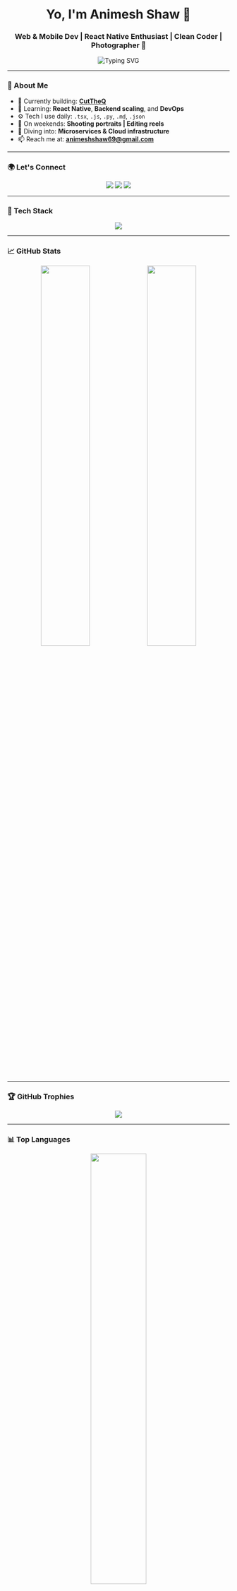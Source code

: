 <h1 align="center">Yo, I'm Animesh Shaw 👋</h1>

<h3 align="center">Web & Mobile Dev | React Native Enthusiast | Clean Coder | Photographer 📸</h3>

<p align="center">
  <img src="https://readme-typing-svg.demolab.com?font=Fira+Code&weight=500&size=24&pause=1000&center=true&vCenter=true&width=440&lines=Full-stack+Developer;React+Native+Lover;Clean+Code+Advocate;Weekend+Photographer+%F0%9F%93%B8" alt="Typing SVG" />
</p>

---

### 🚀 About Me

- 🔭 Currently building: **[CutTheQ](https://github.com/iamnithishraja/cut-the-queue.git)**
- 🌱 Learning: **React Native**, **Backend scaling**, and **DevOps**
- ⚙️ Tech I use daily: `.tsx`, `.js`, `.py`, `.md`, `.json`
- 📸 On weekends: **Shooting portraits | Editing reels**
- 🧠 Diving into: **Microservices & Cloud infrastructure**
- 📫 Reach me at: **animeshshaw69@gmail.com**

---

### 🌍 Let's Connect

<p align="center">
  <a href="https://twitter.com/_animesh69" target="_blank"><img src="https://img.shields.io/badge/X-%231DA1F2.svg?style=for-the-badge&logo=x&logoColor=white"/></a>
  <a href="https://instagram.com/animesh.wav" target="_blank"><img src="https://img.shields.io/badge/Instagram-%23E4405F.svg?style=for-the-badge&logo=instagram&logoColor=white"/></a>
  <a href="https://animeshxdev.netlify.app" target="_blank"><img src="https://img.shields.io/badge/Portfolio-%23000000.svg?style=for-the-badge&logo=firefox&logoColor=white"/></a>
</p>

---

### 🧠 Tech Stack

<p align="center">
  <img src="https://skillicons.dev/icons?i=ts,js,html,css,react,nodejs,express,mongodb,flutter,dart,python,java,c,cs,mysql,aws,git,vscode,figma,linux" />
</p>

---

### 📈 GitHub Stats

<p align="center">
  <img src="https://github-readme-stats.vercel.app/api?username=animeshog&show_icons=true&theme=tokyonight&border_radius=12" width="47%" />
  <img src="https://github-readme-stats.vercel.app/api?username=animeshog&count_private=true&show=contribs&show_icons=false&hide_title=true&theme=tokyonight&custom_title=Contributions&include_all_commits=true" width="47%" />
</p>

---

### 🏆 GitHub Trophies

<p align="center">
  <img src="https://github-profile-trophy.vercel.app/?username=animeshog&theme=tokyonight&no-frame=true&row=2&column=4" />
</p>

---

### 📊 Top Languages

<p align="center">
  <img src="https://github-readme-stats.vercel.app/api/top-langs/?username=animeshog&layout=compact&theme=tokyonight&langs_count=8" width="50%"/>
</p>

---

### 🎯 Fun Fact

> "You’ll either find me debugging late-night bugs or clicking golden hour portraits."

---

<p align="center">
  <img src="https://media.giphy.com/media/L8K62iTDkzGX6/giphy.gif" width="160" />
</p>

